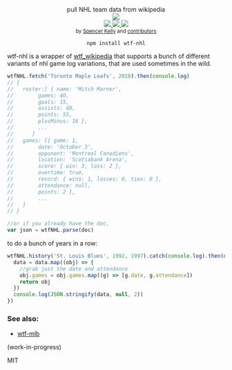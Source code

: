 <div align="center">

  <div>pull NHL team data from wikipedia</div>
  <div><img src="https://cloud.githubusercontent.com/assets/399657/23590290/ede73772-01aa-11e7-8915-181ef21027bc.png" /></div>

  <div align="center">
    <a href="https://npmjs.org/package/wtf-nhl">
      <img src="https://img.shields.io/npm/v/wtf-nhl.svg?style=flat-square" />
    </a>
    <a href="https://codecov.io/gh/spencermountain/wtf-nhl">
      <img src="https://codecov.io/gh/spencermountain/wtf-nhl/branch/master/graph/badge.svg" />
    </a>
    <a href="https://unpkg.com/wtf-nhl/builds/wtf-nhl.min.js">
      <img src="https://badge-size.herokuapp.com/spencermountain/wtf-nhl/master/builds/wtf-nhl.min.js" />
    </a>
  </div>

  <sub>
    by
    <a href="https://spencermountain.github.io/">Spencer Kelly</a> and
    <a href="https://github.com/spencermountain/wtf-nhl/graphs/contributors">
      contributors
    </a>
  </sub>
</div>
<p></p>

<div align="center">
  <code>npm install wtf-nhl</code>
</div>

wtf-nhl is a wrapper of [wtf_wikipedia](https://github.com/spencermountain/wtf_wikipedia/) that supports a bunch of different variants of nhl game log variations, that are used sometimes in the wild.

```js
wtfNHL.fetch('Toronto Maple Leafs', 2018).then(console.log)
// {
//   roster:[ { name: 'Mitch Marner',
//        games: 40,
//        goals: 15,
//        assists: 40,
//        points: 55,
//        plusMinus: 16 },
//        ...
//      ]
//   games: [{ game: 1,
//        date: 'October 3',
//        opponent: 'Montreal Canadiens',
//        location: 'Scotiabank Arena',
//        score: { win: 3, loss: 2 },
//        overtime: true,
//        record: { wins: 1, losses: 0, ties: 0 },
//        attendance: null,
//        points: 2 },
//        ...
//   ]
// }

//or if you already have the doc,
var json = wtfNHL.parse(doc)
```

to do a bunch of years in a row:
```js
wtfNHL.history('St. Louis Blues', 1992, 1997).catch(console.log).then(data => {
  data = data.map((obj) => {
    //grab just the date and attendance
    obj.games = obj.games.map((g) => [g.date, g.attendance])
    return obj
  })
  console.log(JSON.stringify(data, null, 2))
})
```

### See also:
* [wtf-mlb](https://github.com/spencermountain/wtf-mlb)

(work-in-progress)

MIT
